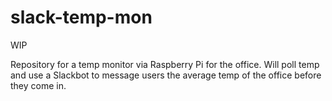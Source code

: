 # slack-temp-mon

WIP

Repository for a temp monitor via Raspberry Pi for the office. Will poll temp and use a Slackbot to message users the average temp of the office before they come in. 

